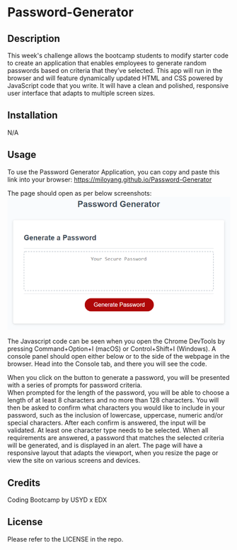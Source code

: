 # Password-Generator

## Description

This week's challenge allows the bootcamp students to modify starter code to create an application that enables employees to generate random passwords based on criteria that they’ve selected. This app will run in the browser and will feature dynamically updated HTML and CSS powered by JavaScript code that you write. It will have a clean and polished, responsive user interface that adapts to multiple screen sizes.

## Installation

N/A

## Usage

To use the Password Generator Application, you can copy and paste this link into your browser: https://miloyang.github.io/Password-Generator

The page should open as per below screenshots:
![Screenshot of Portfolio Page](assets/images/Password-Generator-Screenshot.png)

The Javascript code can be seen when you open the Chrome DevTools by pressing Command+Option+I (macOS) or Control+Shift+I (Windows). A console panel should open either below or to the side of the webpage in the browser. Head into the Console tab, and there you will see the code. 

When you click on the button to generate a password, you will be presented with a series of prompts for password criteria.  
When prompted for the length of the password, you will be able to choose a length of at least 8 characters and no more than 128 characters.
You will then be asked to confirm what characters you would like to include in your password, such as the inclusion of lowercase, uppercase, numeric and/or special characters. 
After each confirm is answered, the input will be validated. At least one character type needs to be selected. 
When all requirements are answered, a password that matches the selected criteria will be generated, and is displayed in an alert. 
The page will have a responsive layout that adapts the viewport, when you resize the page or view the site on various screens and devices.

## Credits

Coding Bootcamp by USYD x EDX

## License

Please refer to the LICENSE in the repo.
